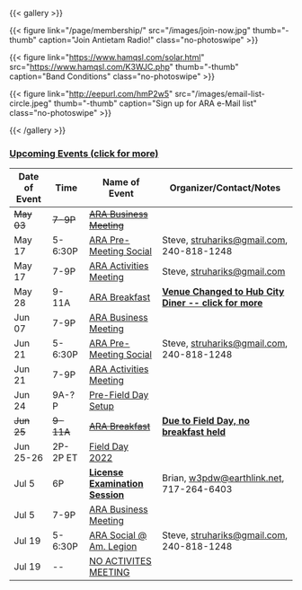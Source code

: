 <!---
[![2022 Great Hagerstown Hamfest](/images/2022-Hamfest-Banner.png)](/hamfest/)

{{< figure link="/page/field-day/" src="/images/ARRL_FD22_Logo.jpg/" thumb="-thumb" caption="Field Day 2022" class="no-photoswipe" >}}
--->

{{< gallery >}}

{{< figure link="/page/membership/" src="/images/join-now.jpg" thumb="-thumb" caption="Join Antietam Radio!" class="no-photoswipe" >}}

{{< figure link="https://www.hamqsl.com/solar.html" src="https://www.hamqsl.com/K3WJC.php" thumb="-thumb" caption="Band Conditions" class="no-photoswipe" >}}

{{< figure link="http://eepurl.com/hmP2w5" src="/images/email-list-circle.jpeg" thumb="-thumb" caption="Sign up for ARA e-Mail list" class="no-photoswipe" >}}

{{< /gallery >}}

### [Upcoming Events (click for more)](page/event-calendar/)

Date of Event|Time|Name of Event|Organizer/Contact/Notes
---|---|---|---
~~May 03~~|~~7-9P~~|[~~ARA Business Meeting~~](/page/meeting-info/)
May 17|5-6:30P|[ARA Pre-Meeting Social](/page/meeting-info/)|Steve, struhariks@gmail.com,  240-818-1248
May 17|7-9P|[ARA Activities Meeting](/page/meeting-info/)|Steve, struhariks@gmail.com
May 28|9-11A|[ARA Breakfast](/page/breakfast)|[**Venue Changed to Hub City Diner -- click for more**](/page/breakfast)
Jun 07|7-9P|[ARA Business Meeting](/page/meeting-info/)
Jun 21|5-6:30P|[ARA Pre-Meeting Social](/page/meeting-info/)|Steve, struhariks@gmail.com,  240-818-1248
Jun 21|7-9P|[ARA Activities Meeting](/page/meeting-info/)
Jun 24|9A-?P|[Pre-Field Day Setup](/page/field-day/)
~~Jun 25~~|~~9-11A~~|[~~ARA Breakfast~~]((/page/breakfast))|[**Due to Field Day, no breakfast held**](/page/breakfast)
Jun 25-26|2P-2P ET|[Field Day 2022](/page/field-day/)
Jul 5|6P|[**License Examination Session**](/page/testing/)|Brian, w3pdw@earthlink.net, 717-264-6403
Jul 5|7-9P|[ARA Business Meeting](/page/meeting-info/)
Jul 19|5-6:30P|[ARA Social @ Am. Legion](/page/meeting-info/)|Steve, struhariks@gmail.com,  240-818-1248
Jul 19| -- |[NO ACTIVITES MEETING](/page/meeting-info/)
